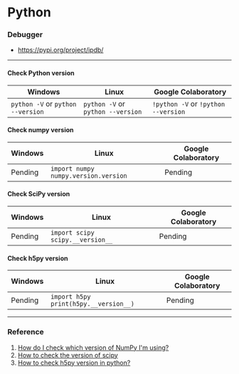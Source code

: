 # Python

### Debugger
- https://pypi.org/project/ipdb/

---

#### Check Python version

   Windows                      | Linux                         | Google Colaboratory 
-------------                   | -------------                 | ------------
`python -V` or `python --version`   | `python -V` or `python --version` | `!python -V` or `!python --version`


#### Check numpy version
   Windows                      | Linux                         | Google Colaboratory 
-------------                   | -------------                 | ------------
Pending   | `import numpy` `numpy.version.version` | Pending

#### Check SciPy version
   Windows                      | Linux                         | Google Colaboratory 
-------------                   | -------------                 | ------------
Pending   | `import scipy` `scipy.__version__` | Pending

#### Check h5py version
   Windows                      | Linux                         | Google Colaboratory 
-------------                   | -------------                 | ------------
Pending   | `import h5py` `print(h5py.__version__)` | Pending

---

### Reference
1. [How do I check which version of NumPy I'm using?](https://stackoverflow.com/questions/1520234/how-do-i-check-which-version-of-numpy-im-using)
2. [How to check the version of scipy](https://stackoverflow.com/questions/21385196/how-to-check-the-version-of-scipy)
3. [How to check h5py version in python?](https://stackoverflow.com/questions/68365866/how-to-check-h5py-version-in-python)
